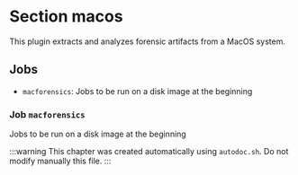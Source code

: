 
# Section macos

This plugin extracts and analyzes forensic artifacts from a MacOS system.

## Jobs

- ``macforensics``: Jobs to be run on a disk image at the beginning

### Job `macforensics`

Jobs to be run on a disk image at the beginning


:::warning
This chapter was created automatically using `autodoc.sh`. Do not modify manually this file.
:::

